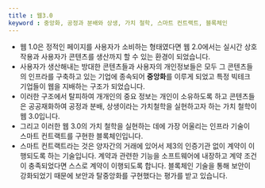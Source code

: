 ```yaml
---
title : 웹3.0
keyword : 중앙화, 공정과 분배와 상생, 가치 철학, 스마트 컨트랙트, 블록체인
--- 
```


- 웹 1.0은 정적인 페이지를 사용자가 소비하는 형태였다면 웹 2.0에서는 실시간 상호작용과 사용자가 콘텐츠를 생산까지 할 수 있는 환경이 되었습니다.
- 사용자가 생산해내는 방대한 콘텐츠들과 사용자의 개인정보들은 모두 그 콘텐츠들의 인프라를 구축하고 있는 기업에 종속되어 **중앙화**를 이루게 되었고 특정 빅테크 기업들이 웹을 지배하는 구조가 되었습니다.
- 이러한 구조에서 탈피하여 개개인의 중요 정보는 개인이 소유하도록 하고 콘텐츠들은 공공재화하여 공정과 분배, 상생이라는 가치철학을 실현하고자 하는 가치 철학이 웹 3.0입니다.
- 그리고 이러한 웹 3.0의 가치 철학을 실현하는 데에 가장 어울리는 인프라 기술이 스마트 컨트랙트를 구현한 블록체인입니다.
- 스마트 컨트랙트라는 것은 양자간의 거래에 있어서 제3의 인증기관 없이 계약이 이행되도록 하는 기술입니다. 계약과 관련한 기능을 소프트웨어에 내장하고 계약 조건이 충족되었다면 스스로 계약이 이행되도록 합니다. 블록체인 기술을 통해 보안이 강화되었기 때문에 보안과 탈중앙화를 구현했다는 평가를 받고 있습니다.